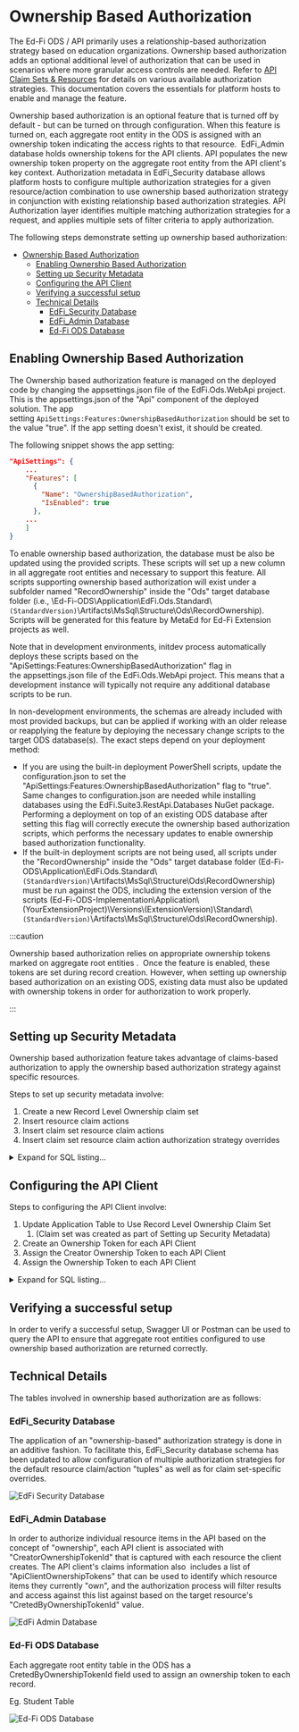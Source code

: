 # Ownership Based Authorization

The Ed-Fi ODS / API primarily uses a relationship-based authorization strategy
based on education organizations. Ownership based authorization adds an optional
additional level of authorization that can be used in scenarios where more
granular access controls are needed. Refer to [API Claim Sets &
Resources](../security/api-claim-sets-resources.md)
for details on various available authorization strategies. This documentation
covers the essentials for platform hosts to enable and manage the feature.  

Ownership based authorization is an optional feature that is turned off by
default - but can be turned on through configuration. When this feature is
turned on, each aggregate root entity in the ODS is assigned with an ownership
token indicating the access rights to that resource.  EdFi\_Admin database holds
ownership tokens for the API clients. API populates the new ownership token
property on the aggregate root entity from the API client's key context.
Authorization metadata in EdFi\_Security database allows platform hosts to
configure multiple authorization strategies for a given resource/action
combination to use ownership based authorization strategy in conjunction with
existing relationship based authorization strategies. API Authorization layer
identifies multiple matching authorization strategies for a request, and applies
multiple sets of filter criteria to apply authorization.

The following steps demonstrate setting up ownership based authorization:

- [Ownership Based Authorization](#ownership-based-authorization)
  - [Enabling Ownership Based Authorization](#enabling-ownership-based-authorization)
  - [Setting up Security Metadata](#setting-up-security-metadata)
  - [Configuring the API Client](#configuring-the-api-client)
  - [Verifying a successful setup](#verifying-a-successful-setup)
  - [Technical Details](#technical-details)
    - [EdFi\_Security Database](#edfi_security-database)
    - [EdFi\_Admin Database](#edfi_admin-database)
    - [Ed-Fi ODS Database](#ed-fi-ods-database)

## Enabling Ownership Based Authorization

The Ownership based authorization feature is managed on the deployed code by
changing the appsettings.json file of the EdFi.Ods.WebApi project. This is
the appsettings.json of the "Api" component of the deployed solution. The app
setting `ApiSettings:Features:OwnershipBasedAuthorization` should be set to the
value "true". If the app setting doesn't exist, it should be created.

The following snippet shows the app setting:

```json
"ApiSettings": {
    ...
    "Features": [
      {
        "Name": "OwnershipBasedAuthorization",
        "IsEnabled": true
      },
    ...
    ]
}
```

To enable ownership based authorization, the database must be also be updated
using the provided scripts. These scripts will set up a new column in all
aggregate root entities and necessary to support this feature. All scripts
supporting ownership based authorization will exist under a subfolder named
"RecordOwnership" inside the "Ods" target database folder (i.e.,
\\Ed-Fi-ODS\\Application\\EdFi.Ods.Standard\\`(StandardVersion)`\\Artifacts\\MsSql\\Structure\\Ods\\RecordOwnership).
Scripts will be generated for this feature by MetaEd for Ed-Fi Extension
projects as well.

Note that in development environments, initdev process automatically deploys
these scripts based on the "ApiSettings:Features:OwnershipBasedAuthorization"
flag in the appsettings.json file of the EdFi.Ods.WebApi project. This means
that a development instance will typically not require any additional database
scripts to be run.

In non-development environments, the schemas are already included with most
provided backups, but can be applied if working with an older release or
reapplying the feature by deploying the necessary change scripts to the target
ODS database(s). The exact steps depend on your deployment method:

* If you are using the built-in deployment PowerShell scripts, update the
    configuration.json to set the
    "ApiSettings:Features:OwnershipBasedAuthorization" flag to "true". Same
    changes to configuration.json are needed while installing databases using
    the EdFi.Suite3.RestApi.Databases NuGet package. Performing a deployment on
    top of an existing ODS database after setting this flag will correctly
    execute the ownership based authorization scripts, which performs the
    necessary updates to enable ownership based authorization functionality.
* If the built-in deployment scripts are not being used, all scripts under the
    "RecordOwnership" inside the "Ods" target database folder
    (Ed-Fi-ODS\\Application\\EdFi.Ods.Standard\\`(StandardVersion)`\\Artifacts\\MsSql\\Structure\\Ods\\RecordOwnership)
    must be run against the ODS, including the extension version of the scripts
    (Ed-Fi-ODS-Implementation\\Application\\(YourExtensionProject)\\Versions\\(ExtensionVersion)\\Standard\\`(StandardVersion)`\\Artifacts\\MsSql\\Structure\\Ods\\RecordOwnership).

:::caution

Ownership based authorization relies on appropriate ownership
tokens marked on aggregate root entities .  Once the feature is enabled, these
tokens are set during record creation. However, when setting up ownership
based authorization on an existing ODS, existing data must also be updated
with ownership tokens in order for authorization to work properly.

:::

## Setting up Security Metadata

Ownership based authorization feature takes advantage of claims-based
authorization to apply the ownership based authorization strategy against
specific resources.

Steps to set up security metadata involve:

1. Create a new Record Level Ownership claim set
2. Insert resource claim actions
3. Insert claim set resource claim actions
4. Insert claim set resource claim action authorization strategy overrides

<details>
<summary>Expand for SQL listing...</summary>

```sql
USE EdFi_Security
GO

DECLARE @ActionNames nvarchar(500)
DECLARE @ApplicationName NVARCHAR(MAX)
DECLARE @ApplicationId INT
DECLARE @AuthorizationStrategyName NVARCHAR(255)
DECLARE @AuthorizationStrategyId INT
DECLARE @ClaimName NVARCHAR(850)
DECLARE @ClaimSetName NVARCHAR(255)
DECLARE @ClaimSetId INT
DECLARE @ResourceClaimId INT

-- Set the actions to authorize
SET @ActionNames = 'read, update, delete'

-- Set the application to create the claim set for
SET @ApplicationName = 'Ed-Fi ODS API'

-- Set the authorization strategy
SET @AuthorizationStrategyName = 'OwnershipBased';

-- Set the resource claim name to authorize
SET @ClaimName = 'http://ed-fi.org/ods/identity/claims/student'

-- Set the claim set name to create
SET @ClaimSetName = 'Record Level Ownership'

SELECT @ApplicationId = ApplicationId FROM Applications WHERE ApplicationName = @ApplicationName
SELECT @AuthorizationStrategyId = AuthorizationStrategyId FROM AuthorizationStrategies WHERE AuthorizationStrategyName = @AuthorizationStrategyName
SELECT @ResourceClaimId = ResourceClaimId FROM ResourceClaims Where ClaimName = @ClaimName

-- Create a new claim set
INSERT INTO ClaimSets (ClaimSetName, Application_ApplicationId)
SELECT @ClaimSetName, @ApplicationId

SELECT @ClaimSetId = ClaimSetId FROM ClaimSets WHERE ClaimSetName = @ClaimSetName

-- Insert resource claim actions INSERT INTO ResourceClaimActions(ResourceClaimId, ActionId)
SELECT @ResourceClaimId, a.ActionID
FROM Actions a
WHERE a.ActionName IN(
    SELECT TRIM(value)
    FROM STRING_SPLIT(@actionNames, ',')
)
AND NOT EXISTS(
 SELECT 1
 FROM ResourceClaimActions rca
 WHERE rca.ResourceClaimID = @ResourceClaimId
 AND rca.ActionId = a.ActionId
)

-- Insert claim set resource claim actions
INSERT INTO ClaimSetResourceClaimActions(ClaimSetId, ResourceClaimId, ActionId)
SELECT  @ClaimSetId, rc.ResourceClaimId, a.actionId
FROM ResourceClaimActions rca
JOIN ResourceClaims rc on rc.ResourceClaimId = rca.ResourceClaimId
JOIN Actions a on a.ActionId = rca.ActionId
WHERE  rca.ResourceClaimId = @ResourceClaimId

-- Insert claim set resource claim action authorization strategy overrides
INSERT INTO ClaimSetResourceClaimActionAuthorizationStrategyOverrides(ClaimSetResourceClaimActionId, AuthorizationStrategyId)
SELECT csrca.ClaimSetResourceClaimActionId, @AuthorizationStrategyId
FROM ClaimSetResourceClaimActions csrca
WHERE csrca.ResourceClaimId = @ResourceClaimId
```

</details>

## Configuring the API Client

Steps to configuring the API Client involve:

1. Update Application Table to Use Record Level Ownership Claim Set
    1. (Claim set was created as part of Setting up Security Metadata)
2. Create an Ownership Token for each API Client
3. Assign the Creator Ownership Token to each API Client
4. Assign the Ownership Token to each API Client

<details>
<summary>Expand for SQL listing...</summary>

```sql
USE EdFi_Admin
GO

DECLARE @ClaimSetName NVARCHAR(255)
DECLARE @ApplicationName NVARCHAR(MAX)

SET @ClaimSetName = 'Ownership Based'
SET @ApplicationName = 'Default Sandbox Application Sample'

UPDATE Applications
SET ClaimSetName = @ClaimSetName
WHERE ApplicationName = @ApplicationName

INSERT INTO OwnershipTokens(Description)
SELECT client.[Name] + ' Ownership Token'
FROM Applications a
JOIN ApiClients client ON client.Application_ApplicationId = a.ApplicationId
WHERE a.ApplicationName = @ApplicationName

UPDATE ac
SET ac.CreatorOwnershipTokenId_OwnershipTokenId = ot.OwnershipTokenId
FROM OwnershipTokens ot
JOIN ApiClients ac ON ot.Description LIKE ac.[Name] + '%'
WHERE ac.CreatorOwnershipTokenId_OwnershipTokenId IS NULL

INSERT INTO ApiClientOwnershipTokens(ApiClient_ApiClientId, OwnershipToken_OwnershipTokenId)
SELECT ApiClientId, CreatorOwnershipTokenId_OwnershipTokenId
FROM Applications a
JOIN ApiClients client ON client.Application_ApplicationId = a.ApplicationId
WHERE a.ApplicationName = @ApplicationName
```

</details>

## Verifying a successful setup

In order to verify a successful setup, Swagger UI or Postman can be used to
query the API to ensure that aggregate root entities configured to use ownership
based authorization are returned correctly.

## Technical Details

The tables involved in ownership based authorization are as follows:

### EdFi\_Security Database

The application of an "ownership-based" authorization strategy is done in an
additive fashion. To facilitate this, EdFi\_Security database schema has been
updated to allow configuration of multiple authorization strategies for the
default resource claim/action "tuples" as well as for claim set-specific
overrides.

![EdFi Security Database](../../../../../static/img/reference/ods-api/image2022-2-3_10-42-35.png)

### EdFi\_Admin Database

In order to authorize individual resource items in the API based on the concept
of "ownership", each API client is associated with "CreatorOwnershipTokenId"
that is captured with each resource the client creates. The API client's claims
information also  includes a list of "ApiClientOwnershipTokens" that can be used
to identify which resource items they currently "own", and the authorization
process will filter results and access against this list against based on the
target resource's "CretedByOwnershipTokenId" value.

![EdFi Admin Database](../../../../../static/img/reference/ods-api/image2022-2-3_10-36-52.png)

### Ed-Fi ODS Database

Each aggregate root entity table in the ODS has a CretedByOwnershipTokenId field
used to assign an ownership token to each record.

Eg. Student Table

![Ed-Fi ODS Database](../../../../../static/img/reference/ods-api/image2022-2-3_10-37-3.png)
